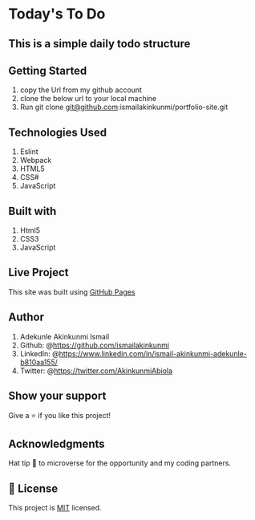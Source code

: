 # Today's To Do

## This is a simple daily todo structure

## Getting Started

1. copy the Url from my github account
2. clone the below url to your local machine
3. Run git clone git@github.com:ismailakinkunmi/portfolio-site.git

## Technologies Used

1. Eslint
2. Webpack
3. HTML5
4. CSS#
5. JavaScript

## Built with

1. Html5
2. CSS3
3. JavaScript

## Live Project

This site was built using [GitHub Pages](https://ismailakinkunmi.github.io/Todo-List/)

## Author

1. Adekunle Akinkunmi Ismail
2. Github: @<https://github.com/ismailakinkunmi>
3. LinkedIn: @<https://www.linkedin.com/in/ismail-akinkunmi-adekunle-b810aa155/>
4. Twitter: @<https://twitter.com/AkinkunmiAbiola>

## Show your support

Give a ⭐️ if you like this project!

## Acknowledgments

Hat tip 👒 to microverse for the opportunity and my coding partners.

## 📝 License

This project is [MIT](./MIT.md) licensed.
